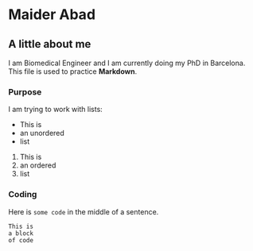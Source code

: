 # Maider Abad

## A little about me

I am Biomedical Engineer and I am currently doing my PhD in Barcelona. This file is used to practice **Markdown**.

### Purpose
I am trying to work with lists:

- This is
- an unordered
- list

1. This is
2. an ordered
3. list

### Coding

Here is `some code` in the middle of a sentence.

```
This is
a block
of code
```


